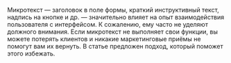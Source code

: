 Микротекст — заголовок в поле формы, краткий инструктивный текст, надпись на 
кнопке и др. — значительно влияет на опыт взаимодействия пользователя с 
интерфейсом. К сожалению, ему часто не уделяют должного внимания. Если 
микротекст не выполняет свои функции, вы можете потерять клиентов и никакие 
маркетинговые приёмы не помогут вам их вернуть. В статье предложен подход, 
который поможет этого избежать.
